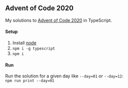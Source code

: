 ## Advent of Code 2020

My solutions to [Advent of Code 2020](https://adventofcode.com/2020) in TypeScript.

#### Setup

1) Install [node](https://nodejs.org/en/download/)
2) `npm i -g typescript`
3) `npm i`

#### Run

Run the solution for a given day like `--day=01` or `--day=12`:  
`npm run print --day=01`
